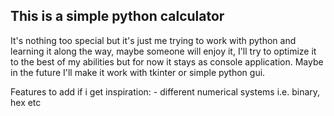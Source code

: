 ## This is a simple python calculator
It's nothing too special but it's just me trying to work with python and learning it along the way, maybe someone will enjoy it, I'll try to optimize it to the best of my abilities but for now it stays as console application. Maybe in the future I'll make it work with tkinter or simple python gui.

Features to add if i get inspiration:
    - different numerical systems i.e. binary, hex etc